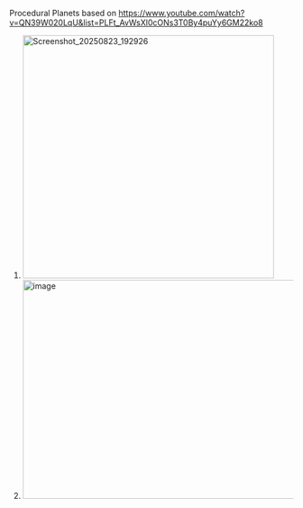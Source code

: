 Procedural Planets based on https://www.youtube.com/watch?v=QN39W020LqU&list=PLFt_AvWsXl0cONs3T0By4puYy6GM22ko8

1. <img width="445" height="431" alt="Screenshot_20250823_192926" src="https://github.com/user-attachments/assets/09f42804-7c21-45d8-a332-7ad123b1e231" />


2. <img width="556" height="388" alt="image" src="https://github.com/user-attachments/assets/fdd570bd-14a0-42b8-9fdd-582ccfaa10c0" />
